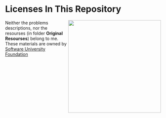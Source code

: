 ﻿#  Licenses In This Repository

<img align="right" width="300" height="300" src="https://www.gitbook.com/@software-university-foundation/avatar">

Neither the problems descriptions, nor the resourses (in folder **Original Resourses**) belong to me. These materials are owned by [Software University Foundation](https://softuni.org/)
